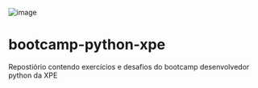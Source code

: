 ![image](https://user-images.githubusercontent.com/92057489/224429146-c7ec09e8-2256-4465-9111-905fcc309931.png)

# bootcamp-python-xpe
Repostiório contendo exercícios e desafios do bootcamp desenvolvedor python da XPE
